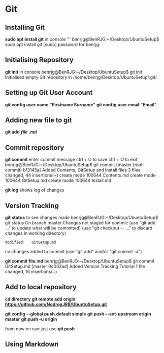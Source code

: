 Git
====
Installing Git
--------------
**sudo apt install git** in console
'''
benrjg@BenRJG:~/Desktop/UbuntuSetup$ sudo apt install git
[sudo] password for benrjg: 


Initialising Repository
-----------------------
**git init** in console
benrjg@BenRJG:~/Desktop/UbuntuSetup$ git init
Initialised empty Git repository in /home/benrjg/Desktop/UbuntuSetup/.git/

Setting up Git User Account
---------------------------
**git config user.name "Firstname Surname"**
**git config user.email "Email"**

Adding new file to git
----------------------
**git add** ***file*** **.md**

Commit repository
-----------------
**git commit**
enter commit message
ctrl + O to save
ctrl + O to exit
benrjg@BenRJG:~/Desktop/UbuntuSetup$ git commit
[master (root-commit) b13145a] Added Contents, GitSetup and Install files
 3 files changed, 44 insertions(+)
 create mode 100644 Contents.md
 create mode 100644 GitSetup.md
 create mode 100644 Install.md

**git log** shows log of changes

Version Tracking
----------------
**git status** to see changes made
benrjg@BenRJG:~/Desktop/UbuntuSetup$ git status
On branch master
Changes not staged for commit:
  (use "git add <file>..." to update what will be committed)
  (use "git checkout -- <file>..." to discard changes in working directory)

	modified:   GitSetup.md

no changes added to commit (use "git add" and/or "git commit -a")


**git commit file.md**
benrjg@BenRJG:~/Desktop/UbuntuSetup$ git commit GitSetup.md 
[master 0c002ad] Added Version Tracking Tutorial
 1 file changed, 16 insertions(+)

Add to local repository
-----------------------
**cd directory**
**git remote add origin https://github.com/NodrogJRB/UbuntuSetup.git**

**git config --global push.default simple**
**git push --set-upstream origin master**
**git push -u origin**

from now on can just use
**git push**

Using Markdown
--------------
